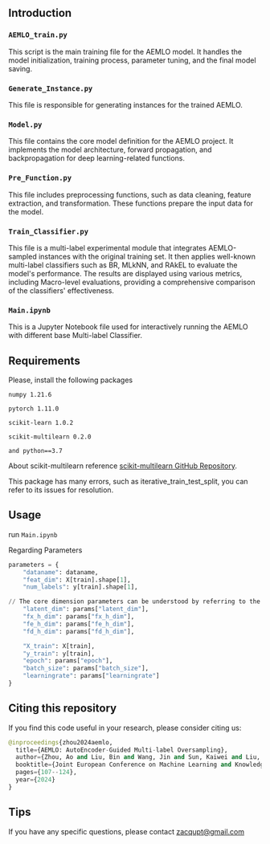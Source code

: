 ## Introduction

### `AEMLO_train.py`
This script is the main training file for the AEMLO model. It handles the model initialization, training process, parameter tuning, and the final model saving.

### `Generate_Instance.py`
This file is responsible for generating instances for the trained AEMLO.

### `Model.py`
This file contains the core model definition for the AEMLO project. It implements the model architecture, forward propagation, and backpropagation for deep learning-related functions.

### `Pre_Function.py`
This file includes preprocessing functions, such as data cleaning, feature extraction, and transformation. These functions prepare the input data for the model.

### `Train_Classifier.py`
This file is a multi-label experimental module that integrates AEMLO-sampled instances with the original training set. It then applies well-known multi-label classifiers such as BR, MLkNN, and RAkEL to evaluate the model's performance. The results are displayed using various metrics, including Macro-level evaluations, providing a comprehensive comparison of the classifiers' effectiveness.

### `Main.ipynb`
This is a Jupyter Notebook file used for interactively running the AEMLO with different base Multi-label Classifier.



## Requirements

Please, install the following packages

    numpy 1.21.6
    
    pytorch 1.11.0
    
    scikit-learn 1.0.2
    
    scikit-multilearn 0.2.0
    
    and python==3.7

About scikit-multilearn reference [scikit-multilearn GitHub Repository](https://github.com/scikit-multilearn/scikit-multilearn).

This package has many errors, such as iterative_train_test_split, you can refer to its issues for resolution.





## Usage

run `Main.ipynb`

Regarding Parameters

```python
parameters = {
    "dataname": dataname,
    "feat_dim": X[train].shape[1],
    "num_labels": y[train].shape[1],

// The core dimension parameters can be understood by referring to the paper
    "latent_dim": params["latent_dim"],
    "fx_h_dim": params["fx_h_dim"],
    "fe_h_dim": params["fe_h_dim"],
    "fd_h_dim": params["fd_h_dim"],

    "X_train": X[train],
    "y_train": y[train],
    "epoch": params["epoch"],
    "batch_size": params["batch_size"],
    "learningrate": params["learningrate"]
}
```

## Citing this repository
If you find this code useful in your research, please consider citing us:

```python
@inproceedings{zhou2024aemlo,
  title={AEMLO: AutoEncoder-Guided Multi-label Oversampling},
  author={Zhou, Ao and Liu, Bin and Wang, Jin and Sun, Kaiwei and Liu, Kelin},
  booktitle={Joint European Conference on Machine Learning and Knowledge Discovery in Databases},
  pages={107--124},
  year={2024}
}
 ```

## Tips
If you have any specific questions, please contact zacqupt@gmail.com
